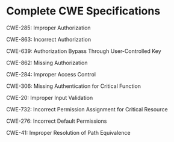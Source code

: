 

# Complete CWE Specifications

CWE-285: Improper Authorization

CWE-863: Incorrect Authorization

CWE-639: Authorization Bypass Through User-Controlled Key

CWE-862: Missing Authorization

CWE-284: Improper Access Control

CWE-306: Missing Authentication for Critical Function

CWE-20: Improper Input Validation

CWE-732: Incorrect Permission Assignment for Critical Resource

CWE-276: Incorrect Default Permissions

CWE-41: Improper Resolution of Path Equivalence